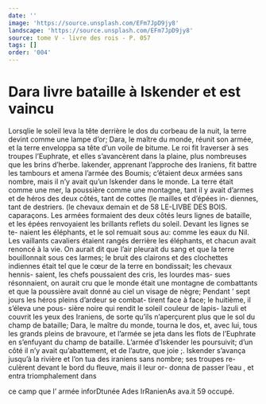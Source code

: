 ```yaml
---
date: ''
image: 'https://source.unsplash.com/EFm7JpD9jy8'
landscape: 'https://source.unsplash.com/EFm7JpD9jy8'
source: tome V - livre des rois - P. 057
tags: []
order: '004'
---
```


# Dara livre bataille à Iskender et est vaincu

Lorsqlie le soleil leva la tête derrière le dos du corbeau de la nuit, la terre devint comme une lampe d’or; Dara, le maître du monde, réunit son armée,
et la terre enveloppa sa tête d’un voile de bitume.
Le roi fit lraverser à ses troupes l’Euphrate, et elles s’avancèrent dans la plaine, plus nombreuses que
les brins d’herbe. lakender, apprenant l’approche des Iraniens, fit battre les tambours et amena l’armée
des Boumis; c’étaient deux armées sans nombre,
mais il n’y avait qu’un lskender dans le monde. La
terre était comme une mer, la poussière comme une montagne, tant il y avait d’armes et de héros des
deux côtés, tant de cottes (le mailles et d’épées in-
diennes, tant de destriers. (le chevaux demain et de
58 LE-LIVBE DES BOIS. caparaçons. Les armées formaient des deux côtés
leurs lignes de bataille, et les épées renvoyaient les
brillants reflets du soleil. Devant les lignes se te- naient les éléphants, et le sol remuait sous au: comme
les eaux du Nil. Les vaillants cavaliers étaient rangés derrière les éléphants, et chacun avait renoncé à la
vie. On aurait dit que l’air pleurait du sang et que
la terre bouillonnait sous ces larmes; le bruit des clairons et des clochettes indiennes était tel que le cœur de la terre en bondissait; les chevaux hennis- saient, les chefs poussaient des cris, les lourdes mas- sues résonnaient, on aurait cru que le monde était
une montagne de combattants et que la poussière avait donné au ciel un visage de nègre; Pendant ’
sept jours les héros pleins d’ardeur se combat-
tirent face à face; le huitième, il s’éleva une pous-
sière noire qui rendit le soleil couleur de lapis- lazuli et couvrit les yeux des Iraniens, de sorte qu’ils n’aperçurent plus que le sol du champ de bataille; Dara, le maître du monde, tourna le dos, et, avec lui, tous les grands pleins de bravoure, et l’armée
se jeta dans les flots de l’Euphrate en s’enfuyant du
champ de bataille. L’armée d’Iskender les poursuivit;
d’un côté il n’y avait qu’abattement, et de l’autre,
que joie ;. Iskender s’avança jusqu’à la rivière et
l’on tua des iraniens sans nombre; ses troupes re-
culèrent devant le bord du fleuve, mais il leur or- donna de passer l’eau , et entra triomphalement dans

ce camp que l’ armée inforDtunée Ades IrRanienAs ava.it 59 occupé.
